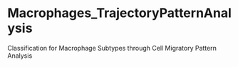 # Macrophages_TrajectoryPatternAnalysis
Classification for Macrophage Subtypes through Cell Migratory Pattern Analysis
